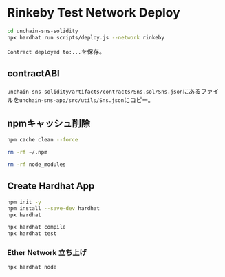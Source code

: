 # Rinkeby Test Network Deploy

```sh
cd unchain-sns-solidity
npx hardhat run scripts/deploy.js --network rinkeby
```

`Contract deployed to:...`を保存。

## contractABI

`unchain-sns-solidity/artifacts/contracts/Sns.sol/Sns.json`にあるファイルを`unchain-sns-app/src/utils/Sns.json`にコピー。

## npmキャッシュ削除

```sh
npm cache clean --force
```

```sh
rm -rf ~/.npm
```

```sh
rm -rf node_modules
```

## Create Hardhat App

```sh
npm init -y
npm install --save-dev hardhat
npx hardhat
```

```sh
npx hardhat compile
npx hardhat test
```

### Ether Network 立ち上げ

```sh
npx hardhat node
```
